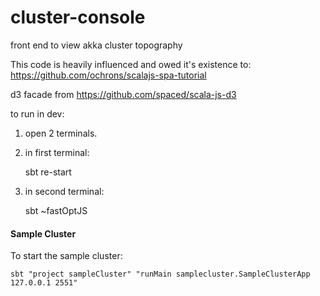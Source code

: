 # cluster-console

front end to view akka cluster topography

This code is heavily influenced and owed it's existence to: https://github.com/ochrons/scalajs-spa-tutorial


d3 facade from https://github.com/spaced/scala-js-d3





to run in dev:


1) open 2 terminals.
2) in first terminal:

     sbt
     re-start
     
3) in second terminal:

    sbt
    ~fastOptJS
    
    
    
#### Sample Cluster
    
    
To start the sample cluster:
    
    sbt "project sampleCluster" "runMain samplecluster.SampleClusterApp 127.0.0.1 2551"
    
